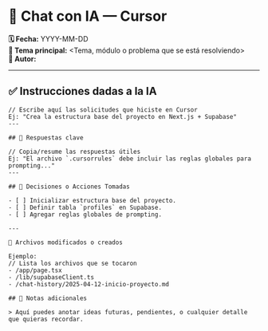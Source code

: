 # 💬 Chat con IA — Cursor

**🗓 Fecha:** YYYY-MM-DD  
**🧪 Tema principal:** <Tema, módulo o problema que se está resolviendo>  
**👤 Autor:** <Tu nombre o iniciales>

---

## ✅ Instrucciones dadas a la IA

```plaintext
// Escribe aquí las solicitudes que hiciste en Cursor
Ej: "Crea la estructura base del proyecto en Next.js + Supabase"
---

## 🤖 Respuestas clave

// Copia/resume las respuestas útiles
Ej: "El archivo `.cursorrules` debe incluir las reglas globales para prompting..."
---

## 🧠 Decisiones o Acciones Tomadas

- [ ] Inicializar estructura base del proyecto.
- [ ] Definir tabla `profiles` en Supabase.
- [ ] Agregar reglas globales de prompting.

---

📁 Archivos modificados o creados

Ejemplo:
// Lista los archivos que se tocaron
- /app/page.tsx
- /lib/supabaseClient.ts
- /chat-history/2025-04-12-inicio-proyecto.md

## 📝 Notas adicionales

> Aquí puedes anotar ideas futuras, pendientes, o cualquier detalle que quieras recordar.